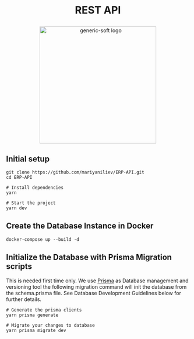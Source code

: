 <h1><p align="center">
  REST API
</p></h1>

<p align="center">
  <a href="https://genericsoft.bg/" target="blank"><img src="https://i.postimg.cc/hj6JSw-tv/gs.png" width="320" alt="generic-soft logo" /></a>
</p>

## Initial setup

```shell
git clone https://github.com/mariyaniliev/ERP-API.git
cd ERP-API

# Install dependencies
yarn

# Start the project
yarn dev
```

## Create the Database Instance in Docker

```shell
docker-compose up --build -d
```

## Initialize the Database with Prisma Migration scripts

This is needed first time only. We use [Prisma](https://www.prisma.io/) as Database management and versioning tool the following migration command will init the database from the schema.prisma file. See Database Development Guidelines below for further details.

```shell
# Generate the prisma clients
yarn prisma generate

# Migrate your changes to database
yarn prisma migrate dev

```
